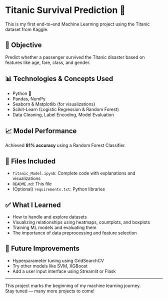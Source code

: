 # Titanic Survival Prediction 🚢

This is my first end-to-end Machine Learning project using the Titanic dataset from Kaggle.

## 📌 Objective
Predict whether a passenger survived the Titanic disaster based on features like age, fare, class, and gender.

## 📊 Technologies & Concepts Used
- Python 🐍
- Pandas, NumPy
- Seaborn & Matplotlib (for visualizations)
- Scikit-Learn (Logistic Regression & Random Forest)
- Data Cleaning, Label Encoding, Model Evaluation

## 📈 Model Performance
Achieved **81% accuracy** using a Random Forest Classifier.

## 📁 Files Included
- `Titanic_Model.ipynb`: Complete code with explanations and visualizations
- `README.md`: This file
- (Optional) `requirements.txt`: Python libraries

## ✅ What I Learned
- How to handle and explore datasets
- Visualizing relationships using heatmaps, countplots, and boxplots
- Training ML models and evaluating them
- The importance of data preprocessing and feature selection

## 🚀 Future Improvements
- Hyperparameter tuning using GridSearchCV
- Try other models like SVM, XGBoost
- Add a user input interface using Streamlit or Flask

---

This project marks the beginning of my machine learning journey.  
Stay tuned — many more projects to come!

